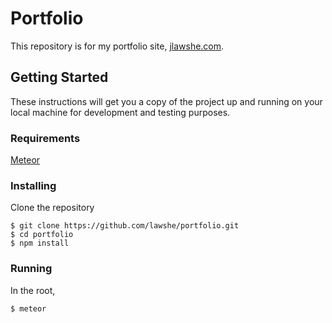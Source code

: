 # Portfolio
This repository is for my portfolio site, [jlawshe.com](http://www.jlawshe.com/).

## Getting Started
These instructions will get you a copy of the project up and running on your local machine for development and testing purposes.

### Requirements
[Meteor](https://www.meteor.com/)

### Installing
Clone the repository
```
$ git clone https://github.com/lawshe/portfolio.git
$ cd portfolio
$ npm install
```
### Running
In the root,
```
$ meteor
```

